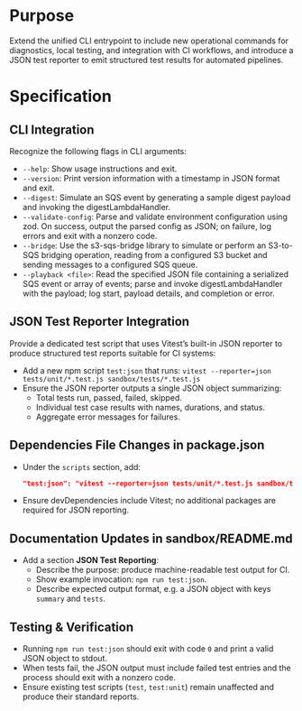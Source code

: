 # Purpose

Extend the unified CLI entrypoint to include new operational commands for diagnostics, local testing, and integration with CI workflows, and introduce a JSON test reporter to emit structured test results for automated pipelines.

# Specification

## CLI Integration

Recognize the following flags in CLI arguments:

- `--help`: Show usage instructions and exit.
- `--version`: Print version information with a timestamp in JSON format and exit.
- `--digest`: Simulate an SQS event by generating a sample digest payload and invoking the digestLambdaHandler.
- `--validate-config`: Parse and validate environment configuration using zod. On success, output the parsed config as JSON; on failure, log errors and exit with a nonzero code.
- `--bridge`: Use the s3-sqs-bridge library to simulate or perform an S3-to-SQS bridging operation, reading from a configured S3 bucket and sending messages to a configured SQS queue.
- `--playback <file>`: Read the specified JSON file containing a serialized SQS event or array of events; parse and invoke digestLambdaHandler with the payload; log start, payload details, and completion or error.

## JSON Test Reporter Integration

Provide a dedicated test script that uses Vitest’s built-in JSON reporter to produce structured test reports suitable for CI systems:

- Add a new npm script `test:json` that runs:
  `vitest --reporter=json tests/unit/*.test.js sandbox/tests/*.test.js`
- Ensure the JSON reporter outputs a single JSON object summarizing:
  - Total tests run, passed, failed, skipped.
  - Individual test case results with names, durations, and status.
  - Aggregate error messages for failures.

## Dependencies File Changes in package.json

- Under the `scripts` section, add:
  ```json
  "test:json": "vitest --reporter=json tests/unit/*.test.js sandbox/tests/*.test.js"
  ```
- Ensure devDependencies include Vitest; no additional packages are required for JSON reporting.

## Documentation Updates in sandbox/README.md

- Add a section **JSON Test Reporting**:
  - Describe the purpose: produce machine-readable test output for CI.
  - Show example invocation: `npm run test:json`.
  - Describe expected output format, e.g. a JSON object with keys `summary` and `tests`.

## Testing & Verification

- Running `npm run test:json` should exit with code `0` and print a valid JSON object to stdout.
- When tests fail, the JSON output must include failed test entries and the process should exit with a nonzero code.
- Ensure existing test scripts (`test`, `test:unit`) remain unaffected and produce their standard reports.
